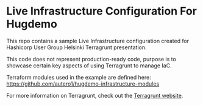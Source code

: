# Live Infrastructure Configuration For Hugdemo

This repo contains a sample Live Infrastructure configuration created for Hashicorp User Group Helsinki Terragrunt presentation.

This code does not represent production-ready code, purpose is to showcase certain key aspects of using
Terragrunt to manage IaC.

Terraform modules used in the example are defined here: https://github.com/autero1/hugdemo-infrastructure-modules


For more information on Terragrunt, check out the [Terragrunt website](https://terragrunt.gruntwork.io/).
